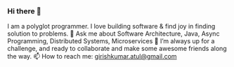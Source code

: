 ### Hi there 👋
I am a polyglot programmer. I love building software & find joy in finding solution to problems.
💬 Ask me about Software Architecture, Java, Async Programming, Distributed Systems, Microservices
👯 I’m always up for a challenge, and ready to collaborate and make some awesome friends along the way. 
📫 How to reach me: girishkumar.atul@gmail.com

<!--
**atulgirishkumar/atulgirishkumar** is a ✨ _special_ ✨ repository because its `README.md` (this file) appears on your GitHub profile.

Here are some ideas to get you started:

- 🔭 I’m currently working on ...
- 🌱 I’m currently learning ...
- 👯 I’m looking to collaborate on ...
- 🤔 I’m looking for help with ...
- 💬 Ask me about ...
- 📫 How to reach me: ...
- 😄 Pronouns: ...
- ⚡ Fun fact: ...
-->
